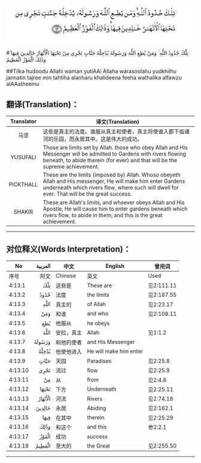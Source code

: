 ![004:013](images/004_013.gif)

#تِلْكَ حُدُودُ اللَّهِ ۚ وَمَنْ يُطِعِ اللَّهَ وَرَسُولَهُ يُدْخِلْهُ جَنَّاتٍ تَجْرِي مِنْ تَحْتِهَا الْأَنْهَارُ خَالِدِينَ فِيهَا ۚ وَذَٰلِكَ الْفَوْزُ الْعَظِيمُ 

##Tilka hudoodu Allahi waman yutiAAi Allaha warasoolahu yudkhilhu jannatin tajree min tahtiha alanharu khalideena feeha wathalika alfawzu alAAatheemu 

## 翻译(Translation)：

| Translator | 译文(Translation)                                            |
| :--------: | ------------------------------------------------------------ |
|    马坚    | 这些是真主的法度。谁服从真主和使者，真主将使谁入那下临诸河的乐园，而永居其中。这是伟大的成功。 |
|  YUSUFALI  | Those are limits set by Allah. those who obey Allah and His Messenger will be admitted to Gardens with rivers flowing beneath, to abide therein (for ever) and that will be the supreme achievement. |
| PICKTHALL  | These are the limits (imposed by) Allah. Whoso obeyeth Allah and His messenger, He will make him enter Gardens underneath which rivers flow, where such will dwell for ever. That will be the great success. |
|   SHAKIR   | These are Allah's limits, and whoever obeys Allah and His Apostle, He will cause him to enter gardens beneath which rivers flow, to abide in them; and this is the great achievement. |

---

## 对位释义(Words Interpretation)：

| No   | العربية | 中文    | English | 曾用词 |
| ---- | ------: | ------- | ------- | ------ |
| 序号 |    阿文 | Chinese | 英文    | Used   |
| 4:13.1  | تِلْكَ     | 这些是     | These are              | 见2:111.11 |
| 4:13.2  | حُدُودُ    | 法度       | the limits             | 见2:187.55 |
| 4:13.3  | اللَّهِ    | 真主的     | of Allah               | 见2:23.17  |
| 4:13.4  | وَمَنْ     | 和谁       | and who                | 见2:108.11 |
| 4:13.5  | يُطِعِ     | 他服从     | he obeys               |            |
| 4:13.6  | اللَّهَ    | 安拉，真主 | Allah                  | 见1:1.2    |
| 4:13.7  | وَرَسُولَهُ  | 和他的使者 | and His Messenger      |            |
| 4:13.8  | يُدْخِلْهُ   | 他使他进入 | He will make him enter |            |
| 4:13.9  | جَنَّاتٍ    | 天园       | Paradises              | 见2:25.8   |
| 4:13.10 | تَجْرِي    | 流过       | flow                   | 见2:25.9   |
| 4:13.11 | مِنْ      | 从         | from                   | 见2:4.8    |
| 4:13.12 | تَحْتِهَا   | 下方       | Underneath             | 见2:25.11  |
| 4:13.13 | الْأَنْهَارُ | 河流       | Rivers                 | 见2:74.18  |
| 4:13.14 | خَالِدِينَ  | 永居       | Abiding                | 见2:162.1  |
| 4:13.15 | فِيهَا    | 在其中     | therein                | 见2:25.29  |
| 4:13.16 | وَذَٰلِكَ    | 和这个     | and this               | 参2:2.1    |
| 4:13.17 | الْفَوْزُ   | 成功       | success                |            |
| 4:13.18 | الْعَظِيمُ  | 至大的     | the Great              | 见2:255.50 |

---
